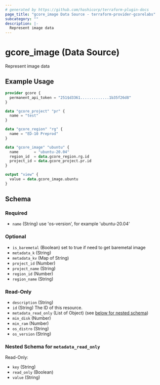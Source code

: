 ```yaml
---
# generated by https://github.com/hashicorp/terraform-plugin-docs
page_title: "gcore_image Data Source - terraform-provider-gcorelabs"
subcategory: ""
description: |-
  Represent image data
---
```


# gcore_image (Data Source)

Represent image data

## Example Usage

```terraform
provider gcore {
  permanent_api_token = "251$d3361.............1b35f26d8"
}

data "gcore_project" "pr" {
  name = "test"
}

data "gcore_region" "rg" {
  name = "ED-10 Preprod"
}

data "gcore_image" "ubuntu" {
  name       = "ubuntu-20.04"
  region_id  = data.gcore_region.rg.id
  project_id = data.gcore_project.pr.id
}

output "view" {
  value = data.gcore_image.ubuntu
}
```

<!-- schema generated by tfplugindocs -->
## Schema

### Required

- `name` (String) use 'os-version', for example 'ubuntu-20.04'

### Optional

- `is_baremetal` (Boolean) set to true if need to get baremetal image
- `metadata_k` (String)
- `metadata_kv` (Map of String)
- `project_id` (Number)
- `project_name` (String)
- `region_id` (Number)
- `region_name` (String)

### Read-Only

- `description` (String)
- `id` (String) The ID of this resource.
- `metadata_read_only` (List of Object) (see [below for nested schema](#nestedatt--metadata_read_only))
- `min_disk` (Number)
- `min_ram` (Number)
- `os_distro` (String)
- `os_version` (String)

<a id="nestedatt--metadata_read_only"></a>
### Nested Schema for `metadata_read_only`

Read-Only:

- `key` (String)
- `read_only` (Boolean)
- `value` (String)


